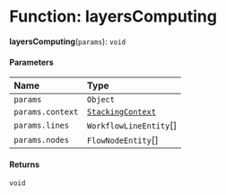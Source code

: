 # Function: layersComputing

**layersComputing**(`params`): `void`

#### Parameters

| Name | Type |
| :------ | :------ |
| `params` | `Object` |
| `params.context` | [`StackingContext`](/en/auto-docs/free-stack-plugin/types/StackingContext.md) |
| `params.lines` | `WorkflowLineEntity`\[] |
| `params.nodes` | `FlowNodeEntity`\[] |

#### Returns

`void`

